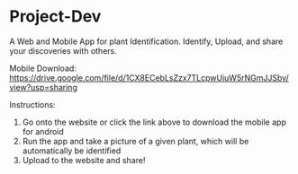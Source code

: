 # Project-Dev
A Web and Mobile App for plant Identification.
Identify, Upload, and share your discoveries with others.

Mobile Download:
https://drive.google.com/file/d/1CX8ECebLsZzx7TLcpwUiuW5rNGmJJSbv/view?usp=sharing

Instructions: 
1. Go onto the website or click the link above to download the mobile app for android
2. Run the app and take a picture of a given plant, which will be automatically be identified
3. Upload to the website and share!
